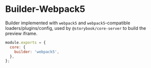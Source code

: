 # Builder-Webpack5

Builder implemented with `webpack5` and `webpack5`-compatible loaders/plugins/config, used by `@storybook/core-server` to build the preview iframe.

```js
module.exports = {
  core: {
    builder: 'webpack5',
  },
};
```
